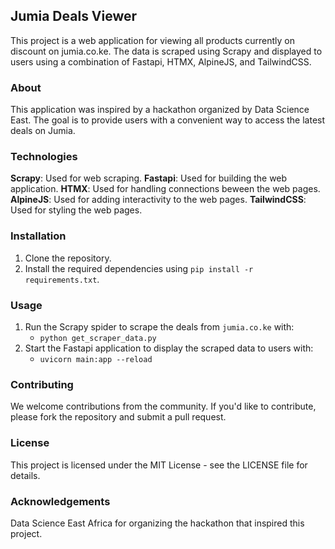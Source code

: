 ## Jumia Deals Viewer
This project is a web application for viewing all products currently on discount on jumia.co.ke. The data is scraped using Scrapy and displayed to users using a combination of Fastapi, HTMX, AlpineJS, and TailwindCSS.

### About
This application was inspired by a hackathon organized by Data Science East. The goal is to provide users with a convenient way to access the latest deals on Jumia.

### Technologies
**Scrapy**: Used for web scraping.
**Fastapi**: Used for building the web application.
**HTMX**: Used for handling connections beween the web pages.
**AlpineJS**: Used for adding interactivity to the web pages.
**TailwindCSS**: Used for styling the web pages.

### Installation
1. Clone the repository.
2. Install the required dependencies using `pip install -r requirements.txt`.

### Usage
1. Run the Scrapy spider to scrape the deals from `jumia.co.ke` with:
   - `python get_scraper_data.py`
2. Start the Fastapi application to display the scraped data to users with:
   - `uvicorn main:app --reload`
   
### Contributing
We welcome contributions from the community. If you'd like to contribute, please fork the repository and submit a pull request.

### License
This project is licensed under the MIT License - see the LICENSE file for details.

### Acknowledgements
Data Science East Africa for organizing the hackathon that inspired this project.